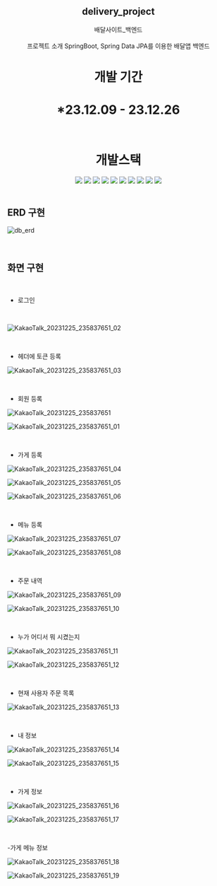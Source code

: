<div align=center>
<h2>delivery_project</h2>
배달사이트_백엔드
</div>
</br>
<div align=center> 
프로젝트 소개
SpringBoot, Spring Data JPA를 이용한 배달앱 백엔드 
<br>
<h1>개발 기간</h1>
<h1>*23.12.09 - 23.12.26</h1>
<br>
</div>

<div align=center><h1>개발스택</h1></div>

<div align=center> 
  <img src="https://img.shields.io/badge/java-007396?style=for-the-badge&logo=java&logoColor=white">
  <img src="https://img.shields.io/badge/spring-6DB33F?style=for-the-badge&logo=spring&logoColor=white">
  <img src="https://img.shields.io/badge/Spring Boot-6DB33F?style=for-the-badge&logo=Spring Boot&logoColor=yellow">
  <img src="https://img.shields.io/badge/springsecurity-6DB33F?style=for-the-badge&logo=springsecurity&logoColor=white">
  <img src="https://img.shields.io/badge/jpa-6DB33F?style=for-the-badge&logo=jpa&logoColor=white">
  <img src="https://img.shields.io/badge/swaggerui-F05032?style=for-the-badge&logo=swaggerui&logoColor=white">
  <img src="https://img.shields.io/badge/mysql-4479A1?style=for-the-badge&logo=mysql&logoColor=white">   
  <img src="https://img.shields.io/badge/github-181717?style=for-the-badge&logo=github&logoColor=white">
  <img src="https://img.shields.io/badge/git-F05032?style=for-the-badge&logo=git&logoColor=white">
  <img src="https://img.shields.io/badge/gradle-02303A?style=for-the-badge&logo=gradle&logoColor=white">
  <br>
</div>

<br>

## ERD 구현

![db_erd](https://github.com/bbbangduk9/delivery_project/assets/142999206/54c0e1c6-fd5e-430c-93b3-89a8023f2cb7)

<br>

## 화면 구현
<br>

- 로그인

<br>

![KakaoTalk_20231225_235837651_02](https://github.com/bbbangduk9/delivery_project/assets/142999206/08b4f38a-c002-48d6-b391-157b4e144070)

<br>

- 헤더에 토큰 등록

![KakaoTalk_20231225_235837651_03](https://github.com/bbbangduk9/delivery_project/assets/142999206/a7193a53-9d4c-4c49-ae31-a7470ef98408)

<br>

- 회원 등록

![KakaoTalk_20231225_235837651](https://github.com/bbbangduk9/delivery_project/assets/142999206/4be2e2b4-365f-4df8-8791-f27ba7ecff46)

![KakaoTalk_20231225_235837651_01](https://github.com/bbbangduk9/delivery_project/assets/142999206/0aca4258-f886-4fa8-9bb0-aee129aa950c)

<br>

- 가게 등록

![KakaoTalk_20231225_235837651_04](https://github.com/bbbangduk9/delivery_project/assets/142999206/17c45ea0-46e1-4f5a-a8b4-cf52ba69cbee)

![KakaoTalk_20231225_235837651_05](https://github.com/bbbangduk9/delivery_project/assets/142999206/5b887232-ca8f-4d97-a307-153f16343ad5)

![KakaoTalk_20231225_235837651_06](https://github.com/bbbangduk9/delivery_project/assets/142999206/d5fef979-5493-4ac5-a343-37f27baa8120)

<br>

- 메뉴 등록

![KakaoTalk_20231225_235837651_07](https://github.com/bbbangduk9/delivery_project/assets/142999206/88bdd330-05ec-4a51-9897-808cb9e0e340)

![KakaoTalk_20231225_235837651_08](https://github.com/bbbangduk9/delivery_project/assets/142999206/c219c33c-3de5-4a26-813a-a24d81106883)

<br>

- 주문 내역

![KakaoTalk_20231225_235837651_09](https://github.com/bbbangduk9/delivery_project/assets/142999206/e450f6f5-a168-4c65-97e8-cc6ee2390857)

![KakaoTalk_20231225_235837651_10](https://github.com/bbbangduk9/delivery_project/assets/142999206/3517d49e-441a-4760-b881-b6ea3b4681e6)

<br>

- 누가 어디서 뭐 시켰는지

![KakaoTalk_20231225_235837651_11](https://github.com/bbbangduk9/delivery_project/assets/142999206/6f430477-1a7d-4ac5-9377-0e951ac66c4d)

![KakaoTalk_20231225_235837651_12](https://github.com/bbbangduk9/delivery_project/assets/142999206/76feda81-8420-48b3-ba72-da8413488b86)

<br>

- 현재 사용자 주문 목록

![KakaoTalk_20231225_235837651_13](https://github.com/bbbangduk9/delivery_project/assets/142999206/c3d20043-40bf-4a4c-98d2-202da4c64afd)

<br>

- 내 정보

![KakaoTalk_20231225_235837651_14](https://github.com/bbbangduk9/delivery_project/assets/142999206/37b2b0a4-8118-483a-8a32-f7fbc2e28556)


![KakaoTalk_20231225_235837651_15](https://github.com/bbbangduk9/delivery_project/assets/142999206/436f2bd3-92af-4891-bf8a-c46f8f243d75)  

<br>

- 가게 정보
 
![KakaoTalk_20231225_235837651_16](https://github.com/bbbangduk9/delivery_project/assets/142999206/eb6332ae-34c8-4379-9247-b4e6d26dedd9)

![KakaoTalk_20231225_235837651_17](https://github.com/bbbangduk9/delivery_project/assets/142999206/7b3ce190-a111-43e9-878e-38fe716beb98)

<br>

-가게 메뉴 정보

![KakaoTalk_20231225_235837651_18](https://github.com/bbbangduk9/delivery_project/assets/142999206/7d941aab-6adb-43d4-8033-5d30a806a060)

![KakaoTalk_20231225_235837651_19](https://github.com/bbbangduk9/delivery_project/assets/142999206/6514e50d-3930-4ffb-b192-fc9e1b618df6)

<br>
